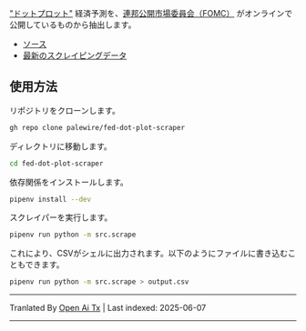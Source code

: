 ["ドットプロット"](https://en.wikipedia.org/wiki/Fedspeak#Other_usage) 経済予測を、[連邦公開市場委員会（FOMC）](https://en.wikipedia.org/wiki/Federal_Open_Market_Committee) がオンラインで公開しているものから抽出します。

* [ソース](https://www.federalreserve.gov/monetarypolicy/fomccalendars.htm)
* [最新のスクレイピングデータ](https://github.com/palewire/fed-dot-plot-scraper/blob/main/data/dotplot.csv)

## 使用方法

リポジトリをクローンします。

```bash
gh repo clone palewire/fed-dot-plot-scraper
```

ディレクトリに移動します。

```bash
cd fed-dot-plot-scraper
```

依存関係をインストールします。

```bash
pipenv install --dev
```

スクレイパーを実行します。

```bash
pipenv run python -m src.scrape
```

これにより、CSVがシェルに出力されます。以下のようにファイルに書き込むこともできます。

```bash
pipenv run python -m src.scrape > output.csv
```

---

Tranlated By [Open Ai Tx](https://github.com/OpenAiTx/OpenAiTx) | Last indexed: 2025-06-07

---